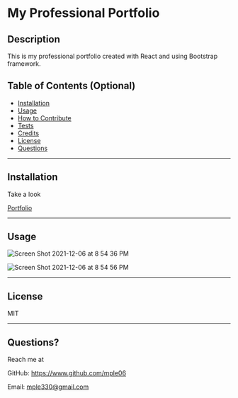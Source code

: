 # My Professional Portfolio

## Description

This is my professional portfolio created with React and using Bootstrap framework. 


## Table of Contents (Optional)

- [Installation](#installation)
- [Usage](#usage)
- [How to Contribute](#contribute)
- [Tests](#tests)
- [Credits](#credits)
- [License](#license)
- [Questions](#questions)

---

## Installation

Take a look

<a href="https://ml-react-portfolio.herokuapp.com/">Portfolio</a>

---


## Usage

![Screen Shot 2021-12-06 at 8 54 36 PM](https://user-images.githubusercontent.com/90426657/144975596-b2ba1668-7f20-473b-b8d5-a8aa6fb0c87d.png)

![Screen Shot 2021-12-06 at 8 54 56 PM](https://user-images.githubusercontent.com/90426657/144975732-eed898a3-08f2-4e5d-bfbd-01ea9bd2ac40.png)

---

## License

MIT

---

## Questions?

Reach me at

GitHub: https://www.github.com/mple06

Email: mple330@gmail.com

